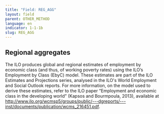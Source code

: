 ```yaml
---
title: "Field: REG_AGG"
layout: field
parent: OTHER_METHOD
language: en
indicator: 1-1-1b
slug: REG_AGG
---
```

## Regional aggregates

The ILO produces global and regional estimates of employment by economic class (and thus, of working poverty rates) using the ILO’s Employment by Class (EbyC) model. These estimates are part of the ILO Estimates and Projections series, analysed in the ILO's World Employment and Social Outlook reports. For more information, on the model used to derive these estimates, refer to the ILO paper “Employment and economic class in the developing world” (Kapsos and Bourmpoula, 2013), available at <http://www.ilo.org/wcmsp5/groups/public/---dgreports/---inst/documents/publication/wcms_216451.pdf>.
